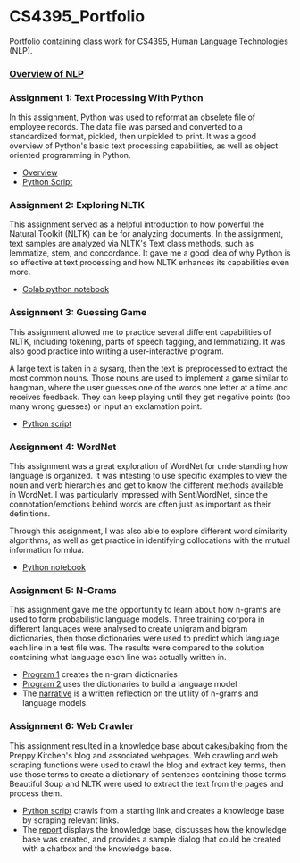 # CS4395_Portfolio
Portfolio containing class work for CS4395, Human Language Technologies (NLP).

### [Overview of NLP](https://github.com/sba190007/CS4395_Portfolio/blob/33dbf8d2c17d6b8cbd3a62a044ea75d2353614e0/Overview_of_NLP.pdf) 


### Assignment 1: Text Processing With Python
In this assignment, Python was used to reformat an obselete file of employee records. The data file was parsed and converted to a standardized format, pickled, then unpickled to print. It was a good overview of Python's basic text processing capabilities, as well as object oriented programming in Python.

* [Overview](https://github.com/sba190007/CS4395_Portfolio/blob/33a6fcdb4ab6a7bad071452059c618cf556c54c1/Assignment1Overview.pdf)
* [Python Script](https://github.com/sba190007/CS4395_Portfolio/blob/74d995f1f2fa0be7d430b005a9359c9e656a7f17/Homework1_sba190007.py)

### Assignment 2: Exploring NLTK
This assignment served as a helpful introduction to how powerful the Natural Toolkit (NLTK) can be for analyzing documents. In the assignment, text samples are analyzed via NLTK's Text class methods, such as lemmatize, stem, and concordance. It gave me a good idea of why Python is so effective at text processing and how NLTK enhances its capabilities even more. 

* [Colab python notebook](https://github.com/sba190007/CS4395_Portfolio/blob/cc6f7f3119fb8291edfd6f6baf0c7f1024caa25e/CS4395Portfolio2_sba190007ipynb%20-%20Colaboratory.pdf)

### Assignment 3: Guessing Game
This assignment allowed me to practice several different capabilities
of NLTK, including tokening, parts of speech tagging, and lemmatizing.
It was also good practice into writing a user-interactive program. 

A large text is taken in a sysarg, then the text is preprocessed to
extract the most common nouns. Those nouns are used to implement a game similar to hangman, where the user guesses one of the words
one letter at a time and receives feedback. They can keep playing until they get negative points (too many wrong guesses) or input an
exclamation point. 

* [Python script](https://github.com/sba190007/CS4395_Portfolio/blob/a8bde45748fefafef19d0e2a3f4471de8ae7b98a/GuessingGame_sba190007.py)

### Assignment 4: WordNet
This assignment was a great exploration of WordNet for understanding how language is organized. It was intesting to use specific examples to view the noun and verb hierarchies and get to know the different methods available in WordNet. I was particularly impressed with SentiWordNet, since the connotation/emotions behind words are often just as important as their definitions. 

Through this assignment, I was also able to explore different word similarity algorithms, as well as get practice in identifying collocations with the mutual information formlua. 

* [Python notebook](https://github.com/sba190007/CS4395_Portfolio/blob/aa61f164c81372c077823537a2a64fb91a142698/WordNetPortfolioAssignment_sba190007.pdf)

### Assignment 5: N-Grams
This assignment gave me the opportunity to learn about how n-grams are used to form probabilistic language models. Three training corpora in different languages were analysed to create unigram and bigram dictionaries, then those dictionaries were used to predict which language each line in a test file was. The results were compared to the solution containing what language each line was actually written in. 

* [Program 1](https://github.com/sba190007/CS4395_Portfolio/blob/729b4ad508a558a31970f1dfaa330f13414464ed/NGrams_sba190007/Program1_sba190007.py) creates the n-gram dictionaries
* [Program 2](https://github.com/sba190007/CS4395_Portfolio/blob/729b4ad508a558a31970f1dfaa330f13414464ed/NGrams_sba190007/Program2_sba190007.py) uses the dictionaries to build a language model
* The [narrative](https://github.com/sba190007/CS4395_Portfolio/blob/c01a1a8062f6cc0f029546bb0ba79311435a1514/CS4395NGramsNarrative.pdf) is a written reflection on the utility of n-grams and language models.

### Assignment 6: Web Crawler
This assignment resulted in a knowledge base about cakes/baking from the Preppy Kitchen's blog and associated webpages. Web crawling and web scraping functions were used to crawl the blog and extract key terms, then use those terms to create a dictionary of sentences containing those terms. Beautiful Soup and NLTK were used to extract the text from the pages and process them. 

* [Python script](https://github.com/sba190007/CS4395_Portfolio/blob/ebb59a2f3456bf9f678f06c10cadbd3be794c86a/WebCrawler_sba190007/WebCrawler_sba190007.py) crawls from a starting link and creates a knowledge base by scraping relevant links.
* The [report](https://github.com/sba190007/CS4395_Portfolio/blob/ebb59a2f3456bf9f678f06c10cadbd3be794c86a/WebCrawler_sba190007/CS4395WebCrawlerReport_sba190007.pdf) displays the knowledge base, discusses how the knowledge base was created, and provides a sample dialog that could be created with a chatbox and the knowledge base. 

